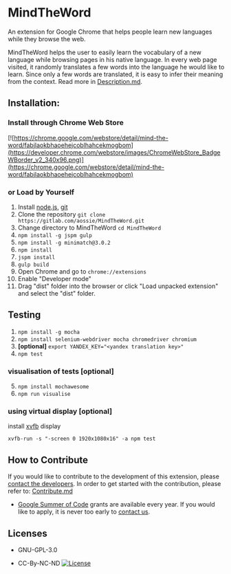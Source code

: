 MindTheWord
===========
An extension for Google Chrome that helps people learn new languages while they browse the web.

MindTheWord helps the user to easily learn the vocabulary of a new language
while browsing pages in his native language. In every web page visited, it
randomly translates a few words into the language he would like to learn.
Since only a few words are translated, it is easy to infer their meaning from
the context.
Read more in [Description.md](Description.md).

## Installation:

### Install through Chrome Web Store
[![https://chrome.google.com/webstore/detail/mind-the-word/fabjlaokbhaoehejcoblhahcekmogbom](https://developer.chrome.com/webstore/images/ChromeWebStore_BadgeWBorder_v2_340x96.png)](https://chrome.google.com/webstore/detail/mind-the-word/fabjlaokbhaoehejcoblhahcekmogbom)

### or Load by Yourself
1. Install [node.js](https://nodejs.org), [git](https://git-scm.com)
2. Clone the repository
	`git clone https://gitlab.com/aossie/MindTheWord.git`
3. Change directory to MindTheWord
	`cd MindTheWord`
4. `npm install -g jspm gulp`
5. `npm install -g minimatch@3.0.2`
6. `npm install`
7. `jspm install`
8. `gulp build`
9. Open Chrome and go to `chrome://extensions`
10. Enable "Developer mode"
11. Drag  "dist" folder into the browser or click "Load unpacked extension" and select the "dist" folder.

Testing
-------
1. `npm install -g mocha`
2. `npm install selenium-webdriver mocha chromedriver chromium`
3. **[optional]** `export YANDEX_KEY="<yandex translation key>"`
4. `npm test`

### visualisation of tests [optional]

5. `npm install mochawesome`
6. `npm run visualise`

### using virtual display [optional]
install [xvfb](https://www.x.org/releases/X11R7.6/doc/man/man1/Xvfb.1.xhtml) display

`xvfb-run -s "-screen 0 1920x1080x16" -a npm test`


How to Contribute
-------------
If you would like to contribute to the development of this extension, please [contact the developers](http://www.aossie.org/#contact).
In order to get started with the contribution, please refer to:
[Contribute.md](https://gitlab.com/aossie/MindTheWord/blob/master/CONTRIBUTE.md)

* [Google Summer of Code](GoogleSummerOfCode.md) grants are available every year. If you would like to apply, it is never too early to [contact us](http://www.aossie.org/#contact).

Licenses
--------

* GNU-GPL-3.0

* CC-By-NC-ND [![License](https://i.creativecommons.org/l/by-nc-nd/4.0/88x31.png)](http://creativecommons.org/licenses/by-nc-nd/4.0/)
